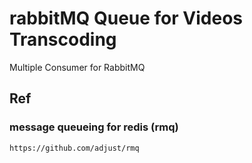 # rabbitMQ Queue for Videos Transcoding
Multiple Consumer for RabbitMQ

## Ref
### message queueing for redis (rmq)
```
https://github.com/adjust/rmq
```
